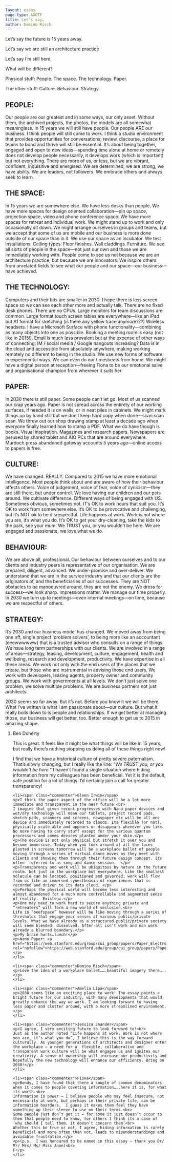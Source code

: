 ```yaml
---
layout: essay
page-type: AOOTF
title: Let’s say…
author: Domino Risch
---
```


<p class="introduction">Let’s say the future is 15 years away.</p>
<p class="introduction">Let’s say we are still an architecture practice</p>
<p class="introduction">Let’s say I’m still here.</p>
<p class="introduction">What will be different?</p>
<p class="introduction">Physical stuff: People. The space. The technology. Paper.</p>
<p class="introduction">The other stuff: Culture. Behaviour. Strategy.</p>
<div class="idea-box">
<h2>PEOPLE:</h2>
<p>Our people are our greatest and in some ways, our only asset. Without them, the archived projects, the photos, the models are all somewhat meaningless. In 15 years we will still have people. Our people ARE our business. I think people will still come to work. I think a studio environment that provides opportunities for conversations, review, discourse, a place for teams to bond and thrive will still be essential. It’s about being together, engaged and open to new ideas—spending time alone at home or remotely does not develop people necessarily, it develops work (which is important) but not everything. There are more of us, or less, but we are vibrant, confident, inquisitive and energised. We are determined, we are strong, we have ability. We are leaders, not followers. We embrace others and always seek to learn.</p>
</div>
<div class="idea-box">
<h2>THE SPACE:</h2>
<p>In 15 years we are somewhere else. We have less desks than people. We have more spaces for design oriented collaboration—pin up space, projection space, video and phone conference space. We have more spaces for retreat and individual work. We might stand up to work and only occasionally sit down. We might arrange ourselves in groups and teams, but we accept that some of us are mobile and our business is more done outside of our space than in it. We use our space as an incubator. We test installations. Ceiling types. Floor finishes. Wall claddings. Furniture. We see all sorts of people in the space—not just our own and those we are immediately working with. People come to see us not because we are an architecture practice, but because we are innovators. We inspire others from unrelated fields to see what our people and our space—our business—have achieved.</p>
</div>
<div class="idea-box">
<h2>THE TECHNOLOGY:</h2>
<p>Computers and their bits are smaller in 2030. I hope there is less screen space so we can see each other more and actually talk. There are no fixed desk phones. There are no CPUs. Large monitors for team discussions are common. Large format touch screen tables are everywhere—like an iPad but A1 format for sketching (is there any yellow trace anymore???) Wireless headsets. I have a Microsoft Surface with phone functionality—combining as many objects into one as possible. Booking a meeting room is easy (not like in 2015!). Email is much less prevalent but at the expense of other ways of connecting: IM / social media / Google hangouts increasing? Data is in the cloud and accessible from absolutely anywhere, making working remotely no different to being in the studio. We use new forms of software in experimental ways. We can even do our timesheets from home. We might have a digital person at reception—freeing Fiona to be our emotional salve and organisational champion from wherever it suits her.</p>
</div>
<div class="idea-box">
<h2>PAPER:</h2>
<p>In 2030 there is still paper. Some people can’t let go. Most of us scanned our crap years ago. Paper is not spread across the entirety of our working surfaces, if needed it is on walls, or in neat piles in cabinets. We might mark things up by hand still but we don’t keep hard copy when done—scan scan scan. We threw out our shop drawing stamp at least a decade ago when everyone finally learned how to stamp a PDF. What we do have though is books. Visual inspiration. Magazines and research papers. Newspapers are perused by shared tablet and AIO PCs that are around everywhere. Murdoch press abandoned gateway accounts 5 years ago—online access to papers is free.</p>
</div>
<div class="idea-box">
<h2>CULTURE:</h2>
<p>We have changed. REALLY. Compared to 2015 we have more emotional intelligence. Most people think about and are aware of how their behaviour affects others. Voice of judgement, voice of fear, voice of cynicism—they are still there, but under control. We love having our children and our pets around. We cultivate difference. Different ways of being engaged with US. Sometimes obvious, sometimes not. IT’s OK to work hours that suit you. It’s OK to work from somewhere else. It’s OK to be provocative and challenging, but it’s NOT ok to be disrespectful. Life happens at work. Work is not where you are, it’s what you do. It’s OK to get your dry-cleaning, take the kids to the park, see your mum. We TRUST you, or you wouldn’t be here. We are engaged and passionate, we love what we do.</p>
</div>
<div class="idea-box">
<h2>BEHAVIOUR:</h2>
<p>We are above all, professional. Our behaviour between ourselves and to our clients and industry peers is representative of our organisation. We are prepared, diligent, advanced. We under-promise and over-deliver. We understand that we are in the service industry and that our clients are the originators of, and the beneficiaries of our successes. They are NOT obstacles to be manoeuvred around, they are not the enemy. We dress for success—we look sharp. Impressions matter. We manage our time properly. In 2030 we turn up to meetings—even internal meetings—on time, because we are respectful of others.</p>
</div>
<div class="idea-box">
<h2>STRATEGY:</h2>
<p>It’s 2030 and our business model has changed. We moved away from being one off, single project ‘problem solvers’, to being more like an accountant (eeewwwwww) that is a trusted advisor who consults on a range of things. We have long term partnerships with our clients. We are involved in a range of areas—strategy, leasing, development, culture, engagement, health and wellbeing, research and development, productivity. We have expertise in all these areas. We work not only with the end users of the places that we create, but those who are instrumental in advising those end users. We work with developers, leasing agents, property owner and community groups. We work with governments at all levels. We don’t just solve one problem, we solve multiple problems. We are business partners not just architects.</p>
</div>
<p class="introduction">2030 seems so far away. But it’s not. Before you know it we will be there. What I’ve written is what I am passionate about—our culture. But what it really boils down to is people and relationships. If we get better at managing those, our business will get better, too. Better enough to get us to 2015 in amazing shape.</p>

<ol>
	<li><span class="commenter">Ben Doherty</span>
	<p>This is great. It feels like it might be what things will be like in 15 years, but really there’s nothing stopping us doing all of these things right now!</p>
	<p>I find that we have a historical culture of pretty severe paternalism. That’s slowly changing, but I really like the line: “<em>We TRUST you, or you wouldn’t be here.</em>” I haven’t found a single situation where hiding information from my colleagues has been beneficial. Yet it is the default, safe position for a lot of things. I’d certainly join a call for greater transparency!</p>
	</li>

	<li><span class="commenter">Glenn Irwin</span>
	<p>I think the paper aspect of the office will be a lot more immediate and transparent in the near future.<br>
	I imagine that given recent progresses with Nano paper devices and wet/dry technology will mean our tablets, project record pads, sketch pads, scanners and screens, newspaper etc will be all one device and immediately recorded to clouds. Its flexible (or not), physically scale-able and appears or disappears whenever you like. No more having to carry stuff except for the various quantum processors and comms devices planted under your skin.</p>
	<p>The device is not only physical but stretch it over you and become immersive. Today when you look around at all the faces planted in screens tomorrow will be a workplace ballet of people moving through a series of virtual dance moves as they meet with clients and showing them through their future design concept. Its often  referred to as song and dance session.  </p>
	<p>Transparency and work will be ubiquitous by nature in the future realm. Not just in the workplace but everywhere. Like the smallest molecule can be located, positioned and governed; work will flow from us like an immersed synestheasia of experiences that is recorded and driven to its data cloud. </p>
	<p>Perhaps the physical world will become less interesting and almost abandoned for a much more controllable and augmented sense of reality.  Existenz.</p>
	<p>One may need to work hard to secure anything private and “retreaters” will form a new world of seclusion.<br>
	Life in “beefspace” however will be like moving through a series of thresholds that engage your senses at various public/private levels. What we have already as a structured public/private society will seem blended, dissolved. After-all isn’t work and non work already a blurred boundary.</p>
	<p>My brain hurts…lunch!</p>
	<p>Nano Paper: <a href="https://web.stanford.edu/group/cui_group/papers/Paper_Electronics_Review.pdf" rel="nofollow">https://web.stanford.edu/group/cui_group/papers/Paper_Electronics_Review.pdf</a></p>
	</li>

	<li><span class="commenter">Domino Risch</span>
	<p>Love the idea of a workplace ballet…….beautiful imagery there…..</p>
	</li>

	<li><span class="commenter">Amelia Lipa</span>
	<p>2030 seems like an exciting place to work! The essay paints a bright future for our industry, with many developments that would greatly enhance the way we work. I am looking forward to having less paper and clutter around, with a more streamlined environment.</p>
	</li>

	<li><span class="commenter">Jessica Enander</span>
	<p>I agree, I very exciting future to look forward to!<br>
	Just as the author noted “Life happens at work. Work is not where you are, it’s what you do”, I believe this is the way forward culturally. As younger generations of architects and designer enter the workplace – a need for a  flexible, collaborative and transparent work culture will be what engages us and ignites our creativity. A sense of ownership will increase our productivity and hopefully the new technology will enhance our efficiency. Bring on 2030!</p>
	</li>

	<li><span class="commenter">Fiona</span>
	<p>Bendy, I have found that there a couple of common denominators when it comes to people coveting information…..here it is, for what its worth.<br>
	Information is power – I believe people who may feel insecure, not necessarily at work, but perhaps in their private life, can be information hoarders.  I guess it makes them feel they have something up their sleeve to use on their terms.<br>
	Some people just don’t get it – for some it just doesn’t occur to them that people need to know, for others I think its a case of ‘why should I tell them, it doesn’t concern them’<br>
	Whether this be true or not, I agree, hiding information is rarely beneficial and more often than not, leads to misunderstandings and avoidable frustration.</p>
	<p>(p.s.  I was honoured to be named in this essay – thank you Dr/ Mr/ Mrs/ Ms/ Miss Anon)<br>
	F</p>
	</li>
</ol>
